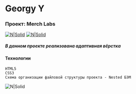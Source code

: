 
# Georgy Y
### Проект: Merch Labs
[![N|Solid](https://img.shields.io/badge/-Ссылка%20на%20макет%20в%20Figma-green)](https://www.figma.com/file/LO1BgRArT2TCTPgwu6CWkv/MerchLabs?node-id=13%3A2)
[![N|Solid](https://img.shields.io/badge/-Посмотреть%20сайт%20на%20GitHub--Pages-orange)](https://y-georgy.github.io/merch-labs/)

##### В данном проекте реализована адаптивная вёрстка

#### Технологии
```
HTML5
CSS3
Схема организации файловой структуры проекта - Nested БЭМ

```

![N|Solid](https://img.shields.io/badge/-©%202021-red)
